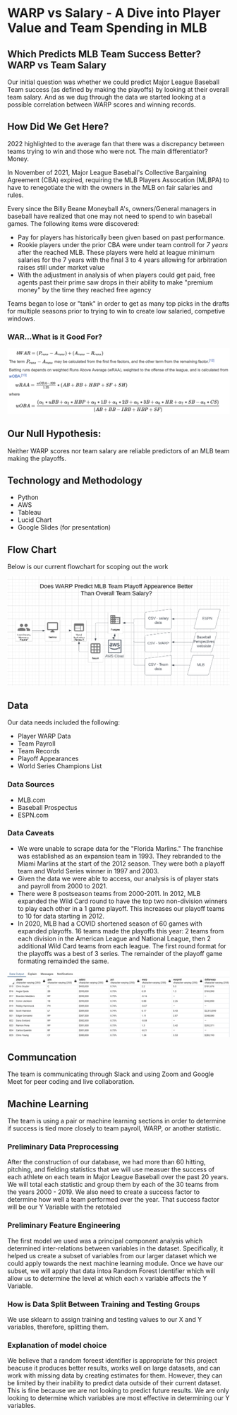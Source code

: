 # WARP vs Salary - A Dive into Player Value and Team Spending in MLB

## Which Predicts MLB Team Success Better? WARP vs Team Salary

Our initial question was whether we could predict Major League Baseball Team success (as defined by making the playoffs) by looking at their overall team salary. And as we dug through the data we started looking at a possible correlation between WARP scores and winning records.

## How Did We Get Here?
2022 highlighted to the average fan that there was a discrepancy between teams trying to win and those who were not. The main differentiator? Money. 

In November of 2021, Major League Baseball's Collective Bargaining Agreement (CBA) expired, requiring the MLB Players Assocation (MLBPA) to have to renegotiate the with the owners in the MLB on fair salaries and rules. 

Every since the Billy Beane Moneyball A's, owners/General managers in baseball have realized that one may not need to spend to win baseball games. The following items were discovered:
- Pay for players has historically been given based on past performance. 
- Rookie players under the prior CBA were under team controll for *7 years* after the reached MLB. These players were held at league minimum salaries for the 7 years with the final 3 to 4 years allowing for arbitration raises still under market value
- With the adjustment in analysis of when players could get paid, free agents past their prime saw drops in their ability to make "premium money" by the time they reached free agency

Teams began to lose or "tank" in order to get as many top picks in the drafts for multiple seasons prior to trying to win to create low salaried, competive windows. 

### WAR...What is it Good For?

![War Calc](https://github.com/damienfranco/MLB_WARP_vs_Salary/blob/main/Presentation_Resources/WAR-Formulas.png)


## Our Null Hypothesis: 
Neither WARP scores nor team salary are reliable predictors of an MLB team making the playoffs.

## Technology and Methodology
- Python
- AWS
- Tableau
- Lucid Chart
- Google Slides (for presentation)

## Flow Chart

Below is our current flowchart for scoping out the work

![MLB WARP Salary Flowchart](https://github.com/damienfranco/MLB_WARP_vs_Salary/blob/main/images/Screen%20Shot%202022-03-23%20at%205.02.26%20PM.png)

## Data

Our data needs included the following:
- Player WARP Data
- Team Payroll
- Team Records
- Playoff Appearances
- World Series Champions List

### Data Sources
- MLB.com
- Baseball Prospectus
- ESPN.com

### Data Caveats
- We were unable to scrape data for the "Florida Marlins." The franchise was established as an expansion team in 1993. They rebranded to the Miami Marlins at the start of the 2012 season. They were both a playoff team and World Series winner in 1997 and 2003.
- Given the data we were able to access, our analysis is of player stats and payroll from 2000 to 2021. 
- There were 8 postseason teams from 2000-2011. In 2012, MLB expanded the Wild Card round to have the top two non-division winners to play each other in a 1 game playoff. This increases our playoff teams to 10 for data starting in 2012. 
- In 2020, MLB had a COVID shortened season of 60 games with expanded playoffs. 16 teams made the playoffs this year: 2 teams from each division in the American League and National League, then 2 additional Wild Card teams from each league. The first round format for the playoffs was a best of 3 series. The remainder of the playoff game formating remainded the same. 


![MLB Salary WARP database](https://github.com/damienfranco/MLB_WARP_vs_Salary/blob/main/images/Screen%20Shot%202022-03-23%20at%207.40.38%20PM.png)

## Communcation
The team is communicating through Slack and using Zoom and Google Meet for peer coding and live collaboration.

## Machine Learning

The team is using a pair or machine learning sections in order to determine if success is tied more closely to team payroll, WARP, or another statistic.  

### Preliminary Data Preprocessing
After the construction of our database, we had more than 60 hitting, pitching, and fielding statistics that we will use measuer the success of each athlete on each team in Major League Baseball over the past 20 years. We will total each statistic and group them by each of the 30 teams from the years 2000 - 2019.  We also need to create a success factor to determine how well a team performed over the year.  That success factor will be our Y Variable with the retotaled 

### Preliminary Feature Engineering
The first model we used was a principal component analysis which determined inter-relations between variables in the dataset. Specifically, it helped us create a subset of variables from our larger dataset which we could apply towards the next machine learning module.  Once we have our subset, we will apply that data intoa  Random Forest Identifier which will allow us to determine the level at which each x variable affects the Y Variable.
### How is Data Split Between Training and Testing Groups
We use sklearn to assign training and testing values to our X and Y variables, therefore, splitting them.

### Explanation of model choice
We believe that a random foreest identifier is appropriate for this project beacuse it produces better results, works well on large datasets, and can work with missing data by creating estimates for them. However, they can be limited by their inability to predict data outside of their current dataset. This is fine because we are not looking to predict future results.  We are only looking to determine which variables are most effective in determining our Y variables.
